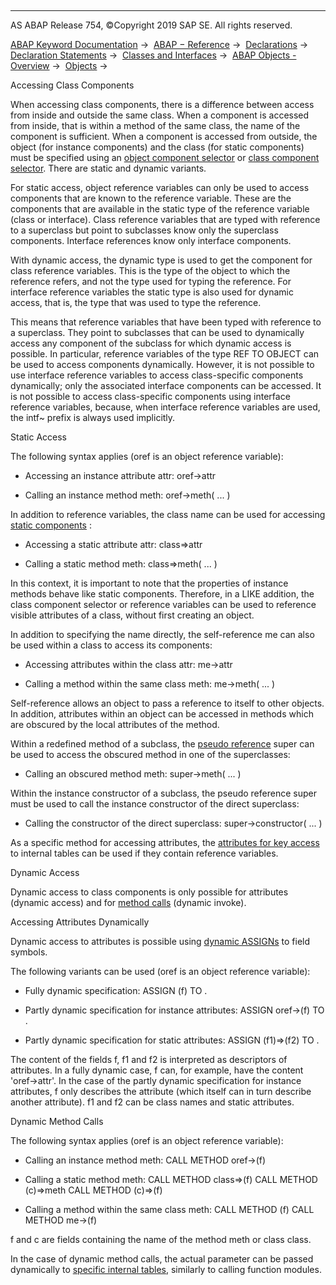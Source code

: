   

* * *

AS ABAP Release 754, ©Copyright 2019 SAP SE. All rights reserved.

[ABAP Keyword Documentation](https://help.sap.com/doc/abapdocu_754_index_htm/7.54/en-US/abenabap.htm) →  [ABAP − Reference](https://help.sap.com/doc/abapdocu_754_index_htm/7.54/en-US/abenabap_reference.htm) →  [Declarations](https://help.sap.com/doc/abapdocu_754_index_htm/7.54/en-US/abendeclarations.htm) →  [Declaration Statements](https://help.sap.com/doc/abapdocu_754_index_htm/7.54/en-US/abenabap_declarations.htm) →  [Classes and Interfaces](https://help.sap.com/doc/abapdocu_754_index_htm/7.54/en-US/abenclasses_and_interfaces.htm) →  [ABAP Objects - Overview](https://help.sap.com/doc/abapdocu_754_index_htm/7.54/en-US/abenabap_objects_oview.htm) →  [Objects](https://help.sap.com/doc/abapdocu_754_index_htm/7.54/en-US/abenobject.htm) → 

Accessing Class Components

When accessing class components, there is a difference between access from inside and outside the same class. When a component is accessed from inside, that is within a method of the same class, the name of the component is sufficient. When a component is accessed from outside, the object (for instance components) and the class (for static components) must be specified using an [object component selector](https://help.sap.com/doc/abapdocu_754_index_htm/7.54/en-US/abenobject_component_select_glosry.htm "Glossary Entry") or [class component selector](https://help.sap.com/doc/abapdocu_754_index_htm/7.54/en-US/abenclass_component_select_glosry.htm "Glossary Entry"). There are static and dynamic variants.

For static access, object reference variables can only be used to access components that are known to the reference variable. These are the components that are available in the static type of the reference variable (class or interface). Class reference variables that are typed with reference to a superclass but point to subclasses know only the superclass components. Interface references know only interface components.

With dynamic access, the dynamic type is used to get the component for class reference variables. This is the type of the object to which the reference refers, and not the type used for typing the reference. For interface reference variables the static type is also used for dynamic access, that is, the type that was used to type the reference.

This means that reference variables that have been typed with reference to a superclass. They point to subclasses that can be used to dynamically access any component of the subclass for which dynamic access is possible. In particular, reference variables of the type REF TO OBJECT can be used to access components dynamically. However, it is not possible to use interface reference variables to access class-specific components dynamically; only the associated interface components can be accessed. It is not possible to access class-specific components using interface reference variables, because, when interface reference variables are used, the intf~ prefix is always used implicitly.

Static Access

The following syntax applies (oref is an object reference variable):

-   Accessing an instance attribute attr: oref->attr

-   Calling an instance method meth: oref->meth( ... )

In addition to reference variables, the class name can be used for accessing [static components](https://help.sap.com/doc/abapdocu_754_index_htm/7.54/en-US/abenstatic_component_glosry.htm "Glossary Entry") :

-   Accessing a static attribute attr: class=>attr

-   Calling a static method meth: class=>meth( ... )

In this context, it is important to note that the properties of instance methods behave like static components. Therefore, in a LIKE addition, the class component selector or reference variables can be used to reference visible attributes of a class, without first creating an object.

In addition to specifying the name directly, the self-reference me can also be used within a class to access its components:

-   Accessing attributes within the class attr: me->attr

-   Calling a method within the same class meth: me->meth( ... )

Self-reference allows an object to pass a reference to itself to other objects. In addition, attributes within an object can be accessed in methods which are obscured by the local attributes of the method.

Within a redefined method of a subclass, the [pseudo reference](https://help.sap.com/doc/abapdocu_754_index_htm/7.54/en-US/abenpseudo_reference_glosry.htm "Glossary Entry") super can be used to access the obscured method in one of the superclasses:

-   Calling an obscured method meth: super->meth( ... )

Within the instance constructor of a subclass, the pseudo reference super must be used to call the instance constructor of the direct superclass:

-   Calling the constructor of the direct superclass:
    super->constructor( ... )

As a specific method for accessing attributes, the [attributes for key access](https://help.sap.com/doc/abapdocu_754_index_htm/7.54/en-US/abenclass_attributes_as_key.htm) to internal tables can be used if they contain reference variables.

Dynamic Access

Dynamic access to class components is only possible for attributes (dynamic access) and for [method calls](https://help.sap.com/doc/abapdocu_754_index_htm/7.54/en-US/abapcall_method_dynamic.htm) (dynamic invoke).

Accessing Attributes Dynamically

Dynamic access to attributes is possible using [dynamic ASSIGNs](https://help.sap.com/doc/abapdocu_754_index_htm/7.54/en-US/abapassign_mem_area_dynamic_access.htm) to field symbols.

The following variants can be used (oref is an object reference variable):

-   Fully dynamic specification:
    ASSIGN (f) TO <fs>.

-   Partly dynamic specification for instance attributes:
    ASSIGN oref->(f) TO <fs>.

-   Partly dynamic specification for static attributes:
    ASSIGN (f1)=>(f2) TO <fs>.

The content of the fields f, f1 and f2 is interpreted as descriptors of attributes. In a fully dynamic case, f can, for example, have the content 'oref->attr'. In the case of the partly dynamic specification for instance attributes, f only describes the attribute (which itself can in turn describe another attribute). f1 and f2 can be class names and static attributes.

Dynamic Method Calls

The following syntax applies (oref is an object reference variable):

-   Calling an instance method meth:
    CALL METHOD oref->(f)

-   Calling a static method meth:
    CALL METHOD class=>(f)
    CALL METHOD (c)=>meth
    CALL METHOD (c)=>(f)

-   Calling a method within the same class meth:
    CALL METHOD (f)
    CALL METHOD me->(f)

f and c are fields containing the name of the method meth or class class.

In the case of dynamic method calls, the actual parameter can be passed dynamically to [specific internal tables](https://help.sap.com/doc/abapdocu_754_index_htm/7.54/en-US/abapcall_method_parameter_tables.htm), similarly to calling function modules.